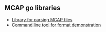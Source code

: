 ## MCAP go libraries

[libmcap]: ./libmcap
[mcap]: ./mcap

- [Library for parsing MCAP files][libmcap]
- [Command line tool for format demonstration][mcap]

